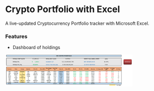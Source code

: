 # Crypto Portfolio with Excel
 A live-updated Cryptocurrency Portfolio tracker with Microsoft Excel.

 ### Features

 * Dashboard of holdings

<img src="https://github.com/gskoupras/crypto_portfolio_excel/blob/a371849912c3ae2081b352fad77270264742ef36/screenshots/dashboard.png"  width="80%"> 


